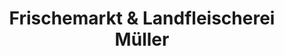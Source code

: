 ---
title: "Frischemarkt & Landfleischerei Müller"
url: /landsberg/frischemarkt-und-landfleischerei-mueller/
shop: Supermarkt
---